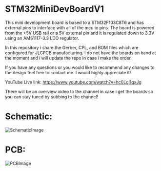 # STM32MiniDevBoardV1

This mini development board is based to a STM32F103C8T6 and has external pins to interface with all of the mcu io pins. The board is powered from the +5V USB rail or a 5V external pin and it is regulated down to 3.3V using an AMS1117-3.3 LDO regulator.

In this repository i share the Gerber, CPL, and BOM files which are configured for JLCPCB manufacturing. I do not have the boards on hand at the moment and i will update the repo in case i make the order.

If you have any questions or you would like to recommend any changes to the design feel free to contact me. I would highly appreciate it!

YouTube Live link: https://www.youtube.com/watch?v=hc0Lgl1qxJg

There will be an overview video to the channel in case i get the boards so you can stay tuned by subbing to the channel!

# Schematic:
![SchematicImage](https://user-images.githubusercontent.com/93339707/198836583-4155e1d4-3527-4ebe-8de2-969d167f4b06.PNG)

# PCB:
![PCBImage](https://user-images.githubusercontent.com/93339707/198841707-8de44885-a569-40a6-bc56-f4589c4abdc8.PNG)

